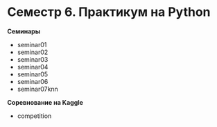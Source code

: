 # Семестр 6. Практикум на Python

**Семинары**

- seminar01
- seminar02
- seminar03
- seminar04
- seminar05
- seminar06
- seminar07knn

**Соревнование на Kaggle**

- competition
